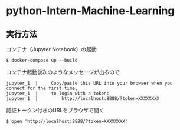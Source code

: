 # python-Intern-Machine-Learning

## 実行方法

コンテナ（Jupyter Notebook）の起動

```
$ docker-compose up --build
```

コンテナ起動後次のようなメッセージが出るので

```
jupyter_1  |     Copy/paste this URL into your browser when you connect for the first time,
jupyter_1  |     to login with a token:
jupyter_1  |         http://localhost:8888/?token=XXXXXXXX
```

認証トークン付きのURLをブラウザで開く

```
$ open 'http://localhost:8888/?token=XXXXXXXX'
```
